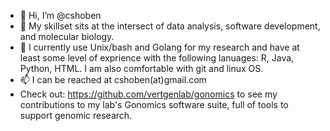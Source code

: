 - 👋 Hi, I’m @cshoben
- 👀 My skillset sits at the intersect of data analysis, software development, and molecular biology. 
- 🌱 I currently use Unix/bash and Golang for my research and have at least some level of exprience with the following lanuages: R, Java, Python, HTML. I am also comfortable with git and linux OS. 
- 📫 I can be reached at cshoben(at)gmail.com 
- Check out: https://github.com/vertgenlab/gonomics to see my contributions to my lab's Gonomics software suite, full of tools to support genomic research. 


<!---
cshoben/cshoben is a ✨ special ✨ repository because its `README.md` (this file) appears on your GitHub profile.
You can click the Preview link to take a look at your changes.
--->
